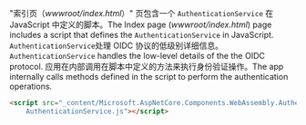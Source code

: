 <span data-ttu-id="cde73-101">"索引页（*wwwroot/index.html*）" 页包含一个 `AuthenticationService` 在 JavaScript 中定义的脚本。</span><span class="sxs-lookup"><span data-stu-id="cde73-101">The Index page (*wwwroot/index.html*) page includes a script that defines the `AuthenticationService` in JavaScript.</span></span> <span data-ttu-id="cde73-102">`AuthenticationService`处理 OIDC 协议的低级别详细信息。</span><span class="sxs-lookup"><span data-stu-id="cde73-102">`AuthenticationService` handles the low-level details of the the OIDC protocol.</span></span> <span data-ttu-id="cde73-103">应用在内部调用在脚本中定义的方法来执行身份验证操作。</span><span class="sxs-lookup"><span data-stu-id="cde73-103">The app internally calls methods defined in the script to perform the authentication operations.</span></span>

```html
<script src="_content/Microsoft.AspNetCore.Components.WebAssembly.Authentication/
    AuthenticationService.js"></script>
```
